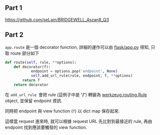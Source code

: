 ## Part 1

https://github.com/seLain/BRIDGEWELL_4szan8_Q3

## Part 2

`app.route` 是一個 decorator function, 詳細的運作可以由 [flask/app.py](https://github.com/pallets/flask/blob/master/flask/app.py) 得知, 只取 route 部分如下
```python
def route(self, rule, **options):
	def decorator(f):
            endpoint = options.pop('endpoint', None)
            self.add_url_rule(rule, endpoint, f, **options)
        return f
    return decorator
```
在 `add_url_rule	`會把 rule (這例子中是 **'/'**) 轉變為 [werkzeug.routing.Rule](https://github.com/pallets/werkzeug/blob/master/werkzeug/routing.py) object, 並保留 endpoint 資訊.

同時把 endpoint 與 view function (`f`) 以 dict map 保存起來.

這樣當 request 進來時, 就可以根據 request URL 先比對到最接近的 rule, 再由 endpoint 找到應該要觸發的 view function.
